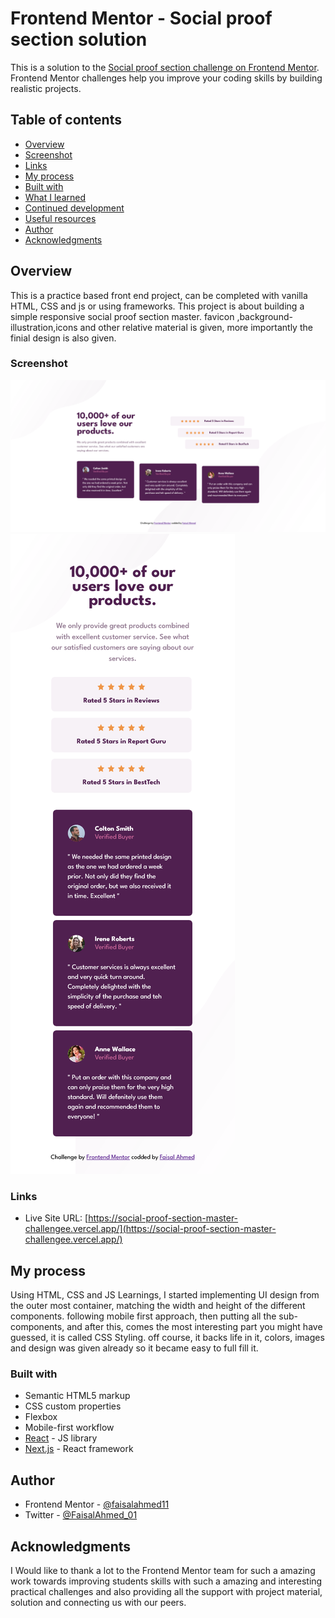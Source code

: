 # Frontend Mentor - Social proof section solution

This is a solution to the [Social proof section challenge on Frontend Mentor](https://www.frontendmentor.io/challenges/social-proof-section-6e0qTv_bA). Frontend Mentor challenges help you improve your coding skills by building realistic projects. 
## Table of contents

  - [Overview](#overview)
  - [Screenshot](#screenshot)
  - [Links](#links)
  - [My process](#my-process)
  - [Built with](#built-with)
  - [What I learned](#what-i-learned)
  - [Continued development](#continued-development)
  - [Useful resources](#useful-resources)
  - [Author](#author)
  - [Acknowledgments](#acknowledgments)

## Overview

This is a practice based front end project, can be completed with vanilla HTML, CSS and js or using frameworks.
This project is about building a simple responsive social proof section master. 
favicon ,background-illustration,icons and other relative material is given, more importantly the finial design is also given.

### Screenshot

![](./public/1.png)
![](./public/2.png)

### Links

- Live Site URL: [https://social-proof-section-master-challengee.vercel.app/](https://social-proof-section-master-challengee.vercel.app/)

## My process

Using HTML, CSS and JS Learnings, I started implementing UI design from the outer most container, matching the width and height of the different components. following mobile first approach, then putting all the sub-components, and after this, comes the most interesting part you might have guessed, it is called CSS Styling.
off course, it backs life in it, colors, images and design was given already so it became easy to full fill it.

### Built with

- Semantic HTML5 markup
- CSS custom properties
- Flexbox
- Mobile-first workflow
- [React](https://reactjs.org/) - JS library
- [Next.js](https://nextjs.org/) - React framework

## Author

- Frontend Mentor - [@faisalahmed11](https://www.frontendmentor.io/profile/@faisalahmed11)
- Twitter - [@FaisalAhmed_01](https://www.twitter.com/FaisalAhmed_01)

## Acknowledgments

I Would like to thank a lot to the Frontend Mentor team for such a amazing work towards improving students skills with such a amazing and interesting practical challenges and also providing all the support with project material, solution and connecting us with our peers.
